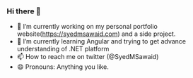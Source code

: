 ### Hi there 👋

- 🔭 I’m currently working on my personal portfolio website(https://syedmsawaid.com) and a side project.
- 🌱 I’m currently learning Angular and trying to get advance understanding of .NET platform
- 📫 How to reach me on twitter (@SyedMSawaid)
- 😄 Pronouns: Anything you like.

<!--
**SyedMSawaid/SyedMSawaid** is a ✨ _special_ ✨ repository because its `README.md` (this file) appears on your GitHub profile.

Here are some ideas to get you started:

- 🔭 I’m currently working on ...
- 🌱 I’m currently learning ...
- 👯 I’m looking to collaborate on ...
- 🤔 I’m looking for help with ...
- 💬 Ask me about ...
- 📫 How to reach me: ...
- 😄 Pronouns: ...
- ⚡ Fun fact: ...
-->
